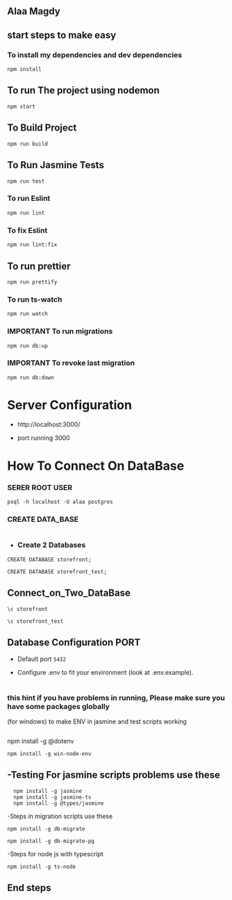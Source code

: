 ## Alaa Magdy

## start steps to make easy

### To install my dependencies and dev dependencies 

```
npm install
```
## To run The project using nodemon
```
npm start
```

## To Build Project
```
npm run build
```
## To Run Jasmine Tests
```
npm run test
```

### To run Eslint
```
npm run lint
```

### To fix Eslint
```
npm run lint:fix
```
## To run prettier
```
npm run prettify
```

### To run ts-watch
```
npm run watch
```

### IMPORTANT To run migrations
```
npm run db:up
```

### IMPORTANT To revoke last migration
```
npm run db:down
```
# Server Configuration 
- http://localhost:3000/

- port running 3000
# How To Connect On DataBase 
### SERER ROOT USER
```
psql -h localhost -U alaa postgres

```
### CREATE DATA_BASE
#
- ### Create 2 Databases 
```
CREATE DATABASE storefront;
```
```
CREATE DATABASE storefront_test;
```
## Connect_on_Two_DataBase

```
\c storefront

```

```
\c storefront_test

```
## Database Configuration PORT

- Default port  ``5432``

- Configure .env to fit your environment (look at .env.example).

#
 ### this hint if you have problems in running, Please make sure you have some packages globally  

  (for windows) to make ENV in jasmine and test scripts working
  ```
   ```
  npm install -g @dotenv
  ```
  npm install -g win-node-env
  ```

## -Testing For jasmine scripts problems use these

```
  npm install -g jasmine
  npm install -g jasmine-ts
  npm install -g @types/jasmine
```
-Steps in migration scripts use these

  ```
  npm install -g db-migrate

  npm install -g db-migrate-pg
  ```
  -Steps for node js with typescript
  ```
  npm install -g ts-node
  ```
  ## End steps 